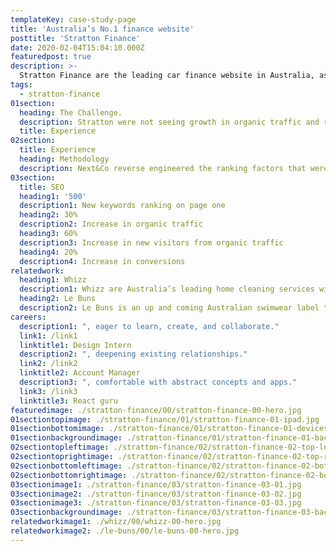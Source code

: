 ```yaml
---
templateKey: case-study-page
title: 'Australia’s No.1 finance website'
posttitle: 'Stratton Finance'
date: 2020-02-04T15:04:10.000Z
featuredpost: true
description: >-
  Stratton Finance are the leading car finance website in Australia, assisting Australians with buying their new car.
tags:
  - stratton-finance
01section:
  heading: The Challenge.
  description: Stratton were not seeing growth in organic traffic and rankings for relevant ‘car finance’ related keywords and were looking to an agency who could significantly influence uplift within their organic search presence.
  title: Experience
02section:
  title: Experience
  heading: Methodology
  description: Next&Co reverse engineered the ranking factors that were working for the websites who held top page ranking for Stratton’s target phrases.  The gap in between these sites and Stratton was identified, with a projectised plan to close the gap and thereby improve Stratton’s rankings. This involved a variety of different tactics such as expanding on-site content and outreach activities designed to build up the domain authority.
03section:
  title: SEO
  heading1: '500'
  description1: New keywords ranking on page one
  heading2: 30%
  description2: Increase in organic traffic
  heading3: 60%
  description3: Increase in new visitors from organic traffic
  heading4: 20%
  description4: Increase in conversions
relatedwork:
  heading1: Whizz
  description1: Whizz are Australia’s leading home cleaning services with over 5,000 cleaners on demand platform for both
  heading2: Le Buns
  description2: Le Buns is an up and coming Australian swimwear label that puts sustainability and environmental consciousness at the centre of what they do.
careers:
  description1: ", eager to learn, create, and collaborate."
  link1: /link1
  linktitle1: Design Intern
  description2: ", deepening existing relationships."
  link2: /link2
  linktitle2: Account Manager
  description3: ", comfortable with abstract concepts and apps."
  link3: /link3
  linktitle3: React guru
featuredimage: ./stratton-finance/00/stratton-finance-00-hero.jpg
01sectiontopimage: ./stratton-finance/01/stratton-finance-01-ipad.jpg
01sectionbottomimage: ./stratton-finance/01/stratton-finance-01-devices.jpg
01sectionbackgroundimage: ./stratton-finance/01/stratton-finance-01-background.png
02sectiontopleftimage: ./stratton-finance/02/stratton-finance-02-top-left.jpg
02sectiontoprightimage: ./stratton-finance/02/stratton-finance-02-top-right.jpg
02sectionbottomleftimage: ./stratton-finance/02/stratton-finance-02-bottom-left.jpg
02sectionbottomrightimage: ./stratton-finance/02/stratton-finance-02-bottom-right.jpg
03sectionimage1: ./stratton-finance/03/stratton-finance-03-01.jpg
03sectionimage2: ./stratton-finance/03/stratton-finance-03-02.jpg
03sectionimage3: ./stratton-finance/03/stratton-finance-03-03.jpg
03sectionbackgroundimage: ./stratton-finance/03/stratton-finance-03-background.png
relatedworkimage1: ./whizz/00/whizz-00-hero.jpg
relatedworkimage2: ./le-buns/00/le-buns-00-hero.jpg
---
```

